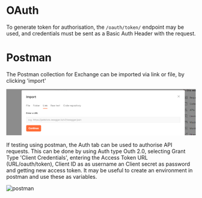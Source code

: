 # OAuth

To generate token for authorisation, the 	`/oauth/token/` endpoint may be used, and credentials must be sent as a Basic Auth Header with the request.

# Postman

The Postman collection for Exchange can be imported via link or file, by clicking 'import'

![postman](import_postman.png)

If testing using postman, the Auth tab can be used to authorise API requests. This can be done by using Auth type Outh 2.0, selecting Grant Type 'Client Credentials', entering the Access Token URL (URL/oauth/token), Client ID as as username an Client secret as password and getting new access token. It may be useful to create an environment in postman and use these as variables.

![postman](auth_postman.png)
